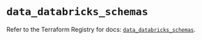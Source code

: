 # `data_databricks_schemas`

Refer to the Terraform Registry for docs: [`data_databricks_schemas`](https://registry.terraform.io/providers/databricks/databricks/1.89.0/docs/data-sources/schemas).

